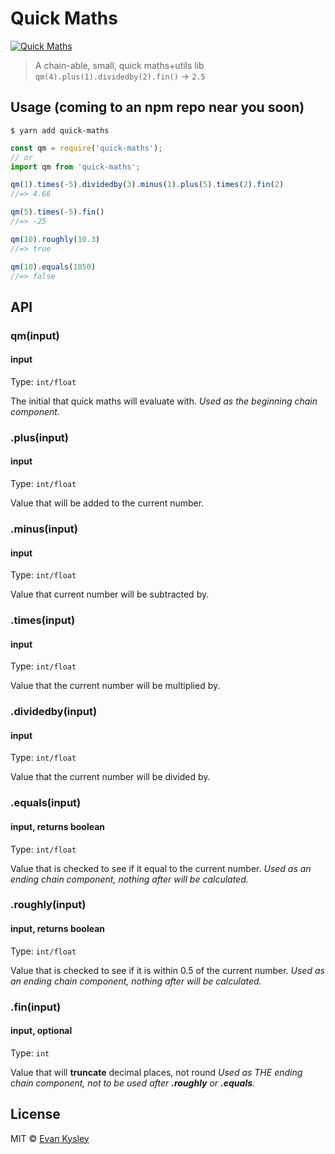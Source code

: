 # Quick Maths

[![Quick Maths](https://media.tenor.com/images/15a9b17a454aec563d124e287d4fdf5f/tenor.gif)](https://nodesource.com/products/nsolid)

> A chain-able, small, quick maths+utils lib `qm(4).plus(1).dividedby(2).fin()` -> `2.5`


## Usage (coming to an npm repo near you soon)

```
$ yarn add quick-maths
```

```js
const qm = require('quick-maths');
// or
import qm from 'quick-maths';

qm(1).times(-5).dividedby(3).minus(1).plus(5).times(2).fin(2)
//=> 4.66

qm(5).times(-5).fin()
//=> -25

qm(10).roughly(10.3)
//=> true

qm(10).equals(1850)
//=> false
```


## API

### qm(input)

#### input

Type: `int/float`

The initial that quick maths will evaluate with.
_Used as the beginning chain component._

### .plus(input)
#### input

Type: `int/float`

Value that will be added to the current number.

### .minus(input)
#### input

Type: `int/float`

Value that current number will be subtracted by.

### .times(input)
#### input

Type: `int/float`

Value that the current number will be multiplied by.

### .dividedby(input)
#### input

Type: `int/float`

Value that the current number will be divided by.

### .equals(input)
#### input, returns boolean

Type: `int/float`

Value that is checked to see if it equal to the current number.
_Used as an ending chain component, nothing after will be calculated._

### .roughly(input)
#### input, returns boolean

Type: `int/float`

Value that is checked to see if it is within 0.5 of the current number.
_Used as an ending chain component, nothing after will be calculated._

### .fin(input)
#### input, optional

Type: `int`

Value that will **truncate** decimal places, not round
_Used as THE ending chain component, not to be used after **.roughly** or **.equals**._


## License

MIT © [Evan Kysley](http://kysley.com)